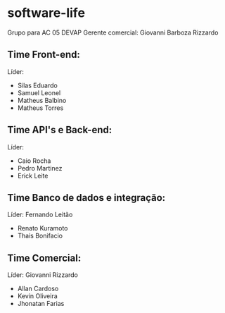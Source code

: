 # software-life
Grupo para AC 05 DEVAP
Gerente comercial: Giovanni Barboza Rizzardo

## Time Front-end:
Líder:
 * Silas Eduardo
 * Samuel Leonel
 * Matheus Balbino
 * Matheus Torres


## Time API's e Back-end:
Líder: 
 * Caio Rocha
 * Pedro Martinez
 * Erick Leite
  
## Time Banco de dados e integração:
Líder: Fernando Leitão
 * Renato Kuramoto
 * Thais Bonifacio 

## Time Comercial:
Líder: Giovanni Rizzardo
 * Allan Cardoso
 * Kevin Oliveira
 * Jhonatan Farias
